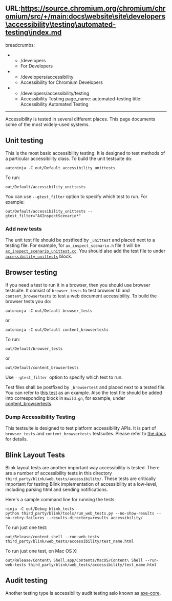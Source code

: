URL:https://source.chromium.org/chromium/chromium/src/+/main:docs\website\site\developers\accessibility\testing\automated-testing\index.md
---
breadcrumbs:
- - /developers
  - For Developers
- - /developers/accessibility
  - Accessibility for Chromium Developers
- - /developers/accessibility/testing
  - Accessibility Testing
page_name: automated-testing
title: Accessibility Automated Testing
---

Accessibility is tested in several different places. This page documents some of
the most widely-used systems.

## Unit testing

This is the most basic accessibility testing. It is designed to test methods of
a particular accessibility class. To build the unit testsuite do:

```none
autoninja -C out/Default accessibility_unittests
```

To run:

```none
out/Default/accessibility_unittests
```

You can use `--gtest_filter` option to specify which test to run. For example:

```none
out/Default/accessibility_unittests --gtest_filter="AXInspectScenario*" 
```

### Add new tests

The unit test file should be postfixed by `_unittest` and placed next to a
testing file. For example, for `ax_inspect_scenario.h` file it will be
[`ax_inspect_scenario_unittest.cc`](https://source.chromium.org/chromium/chromium/src/+/main:ui/accessibility/platform/inspect/ax_inspect_scenario_unittest.cc).
You should also add the test file to under
[`accessibility_unittests`](https://source.chromium.org/chromium/chromium/src/+/main:ui/accessibility/BUILD.gn;l=222)
block.

## Browser testing

If you need a test to run it in a browser, then you should use browser
testsuite. It consist of `browser_tests` to test browser UI and
`content_browsertests` to test a web document accessibility. To build the
browser tests you do:

```none
autoninja -C out/Default browser_tests
```

or

```none
autoninja -C out/Default content_browsertests
```

To run:

```none
out/Default/browser_tests
```

or

```none
out/Default/content_browsertests
```

Use `--gtest_filter `option to specify which test to run.

Test files shall be postfixed by `_browsertest` and placed next to a tested
file. You can refer to [this
test](https://source.chromium.org/chromium/chromium/src/+/main:content/browser/accessibility/accessibility_tree_formatter_mac_browsertest.mm)
as an example. Also the test file should be added into corresponding block in
`Build.gn`, for example, under
[content_browsertests](https://source.chromium.org/chromium/chromium/src/+/main:content/test/BUILD.gn?q=%22test(%22content_browsertests%22)%20%7B%22&ss=chromium%2Fchromium%2Fsrc).

### Dump Accessibility Testing

This testsuite is designed to test platform accessibility APIs. It is part of
`browser_tests` and `content_browsertests` testsuites. Please refer to [the
docs](https://source.chromium.org/chromium/chromium/src/+/main:content/test/data/accessibility/readme.md)
for details.

## Blink Layout Tests

Blink layout tests are another important way accessibility is tested. There are
a number of accessibility tests in this directory
`third_party/blink/web_tests/accessibility/`. These tests are critically
important for testing Blink implementation of accessibility at a low-level,
including parsing html and sending notifications.

Here's a sample command line for running the tests:

```none
ninja -C out/Debug blink_tests
python third_party/blink/tools/run_web_tests.py --no-show-results --no-retry-failures --results-directory=results accessibility/
```

To run just one test:

```none
out/Release/content_shell --run-web-tests third_party/blink/web_tests/accessibility/test_name.html
```

To run just one test, on Mac OS X:

```none
out/Release/Content\ Shell.app/Contents/MacOS/Content\ Shell --run-web-tests third_party/blink/web_tests/accessibility/test_name.html
```

## Audit testing

Another testing type is accessibility audit testing aslo known as
[axe-core](/developers/accessibility/testing/axe-core).
